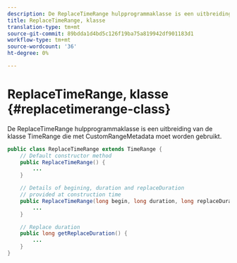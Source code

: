 ```yaml
---
description: De ReplaceTimeRange hulpprogrammaklasse is een uitbreiding van de klasse TimeRange die met CustomRangeMetadata moet worden gebruikt.
title: ReplaceTimeRange, klasse
translation-type: tm+mt
source-git-commit: 89bdda1d4bd5c126f19ba75a819942df901183d1
workflow-type: tm+mt
source-wordcount: '36'
ht-degree: 0%

---
```



# ReplaceTimeRange, klasse {#replacetimerange-class}

De ReplaceTimeRange hulpprogrammaklasse is een uitbreiding van de klasse TimeRange die met CustomRangeMetadata moet worden gebruikt.

```java
public class ReplaceTimeRange extends TimeRange {
    // Default constructor method
    public ReplaceTimeRange() { 
        ... 
    }

    // Details of begining, duration and replaceDuration 
    // provided at construction time 
    public ReplaceTimeRange(long begin, long duration, long replaceDuration) { 
        ... 
    }

    // Replace duration
    public long getReplaceDuration() { 
        ... 
    }
}
```

